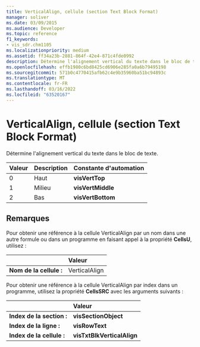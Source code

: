 ```yaml
---
title: VerticalAlign, cellule (section Text Block Format)
manager: soliver
ms.date: 03/09/2015
ms.audience: Developer
ms.topic: reference
f1_keywords:
- vis_sdr.chm1105
ms.localizationpriority: medium
ms.assetid: ff34a23b-2881-864f-42e4-871c4fde0992
description: Détermine l'alignement vertical du texte dans le bloc de texte.
ms.openlocfilehash: effb1980c6bd8425cd6906e285fa0a6b79495198
ms.sourcegitcommit: 571b0c4770415afb62c4e9b35960ba51bc94893c
ms.translationtype: MT
ms.contentlocale: fr-FR
ms.lasthandoff: 03/16/2022
ms.locfileid: "63520167"
---
```

# <a name="verticalalign-cell-text-block-format-section"></a>VerticalAlign, cellule (section Text Block Format)

Détermine l'alignement vertical du texte dans le bloc de texte.
  
|**Valeur**|**Description**|**Constante d'automation**|
|:-----|:-----|:-----|
| 0  <br/> | Haut  <br/> |**visVertTop** <br/> |
| 1  <br/> | Milieu  <br/> |**visVertMiddle** <br/> |
| 2  <br/> | Bas  <br/> |**visVertBottom** <br/> |
   
## <a name="remarks"></a>Remarques

Pour obtenir une référence à la cellule VerticalAlign par un nom dans une autre formule ou dans un programme en faisant appel à la propriété **CellsU**, utilisez : 
  
||Valeur |
|:-----|:-----|
| **Nom de la cellule :**  <br/> | VerticalAlign  <br/> |
   
Pour obtenir une référence à la cellule VerticalAlign par index dans un programme, utilisez la propriété **CellsSRC** avec les arguments suivants : 
  
||Valeur |
|:-----|:-----|
| **Index de la section :**  <br/> |**visSectionObject** <br/> |
| **Index de la ligne :**  <br/> |**visRowText** <br/> |
| **Index de la cellule :**  <br/> |**visTxtBlkVerticalAlign** <br/> |
   

